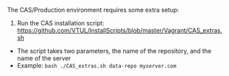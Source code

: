 The CAS/Production environment requires some extra setup:

1. Run the CAS installation script: https://github.com/VTUL/InstallScripts/blob/master/Vagrant/CAS_extras.sh
  - The script takes two parameters, the name of the repository, and the name of the server
  - Example: `bash ./CAS_extras.sh data-repo myserver.com`
